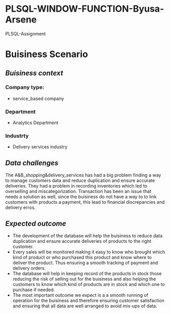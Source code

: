 # PLSQL-WINDOW-FUNCTION-Byusa-Arsene
PLSQL-Assignment
# **Buisiness Scenario**
## *Buisiness context*
### Company type:
- service_based company
### Department
- Analytics Department
### Industrty
- Delivery services industry

## *Data challenges*
The A&B_shopping&delivery_services has had a big problem finding a way to manage customers data and reduce duplication and ensure accurate deliveries. They had a problem in recording inventories which led to overselling and miscategorization. Transaction has been an issue that needs a solution as well, since the buisiness do not have a way to to link customers with products a payment, this lead to financial discrepancies and delivery erros.

## *Expected outcome*
- The development of the database will help the buisiness to reduce data duplication and ensure accurate deliveries of products to the right customer.
- Every sales will be monitored making it easy to know who brought which kind of product or who purchased this product and know where to deliver the product. Thus ensuring a smooth tracking of payment and delivery orders.
- The database will help in keeping record of the products in stock those reducing the risk of selling out for the buisiness and also helping the customers to know which kind of products are in stock and which one to purchase if needed.
- The most important outcome we expect is a a smooth running of operation for the buisiness and therefore ensuring customer satisfaction and ensuring that all data are well arranged to avoid mix-ups of data.







